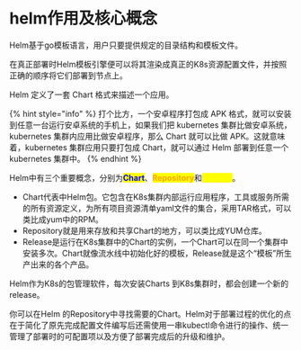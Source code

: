 # helm作用及核心概念

Helm基于go模板语言，用户只要提供规定的目录结构和模板文件。

在真正部署时Helm模板引擎便可以将其渲染成真正的K8s资源配置文件，并按照正确的顺序将它们部署到节点上。

Helm 定义了一套 Chart 格式来描述一个应用。

{% hint style="info" %}
打个比方，一个安卓程序打包成 APK 格式，就可以安装到任意一台运行安卓系统的手机上，如果我们把 kubernetes 集群比做安卓系统，kubernetes 集群内应用比做安卓程序，那么 Chart 就可以比做 APK。这就意味着，kubernetes 集群应用只要打包成 Chart，就可以通过 Helm 部署到任意一个 kubernetes 集群中。
{% endhint %}

Helm中有三个重要概念，分别为<mark style="color:blue;">**Chart**</mark>、<mark style="color:orange;">**Repository**</mark>和<mark style="color:yellow;">**Release**</mark>。

* Chart代表中Helm包。它包含在K8s集群内部运行应用程序，工具或服务所需的所有资源定义，为所有项目资源清单yaml文件的集合，采用TAR格式，可以类比成yum中的RPM。
* Repository就是用来存放和共享Chart的地方，可以类比成YUM仓库。
* Release是运行在K8s集群中的Chart的实例，一个Chart可以在同一个集群中安装多次。Chart就像流水线中初始化好的模板，Release就是这个“模板”所生产出来的各个产品。

Helm作为K8s的包管理软件，每次安装Charts 到K8s集群时，都会创建一个新的 release。

你可以在Helm 的Repository中寻找需要的Chart。Helm对于部署过程的优化的点在于简化了原先完成配置文件编写后还需使用一串kubectl命令进行的操作、统一管理了部署时的可配置项以及方便了部署完成后的升级和维护。

